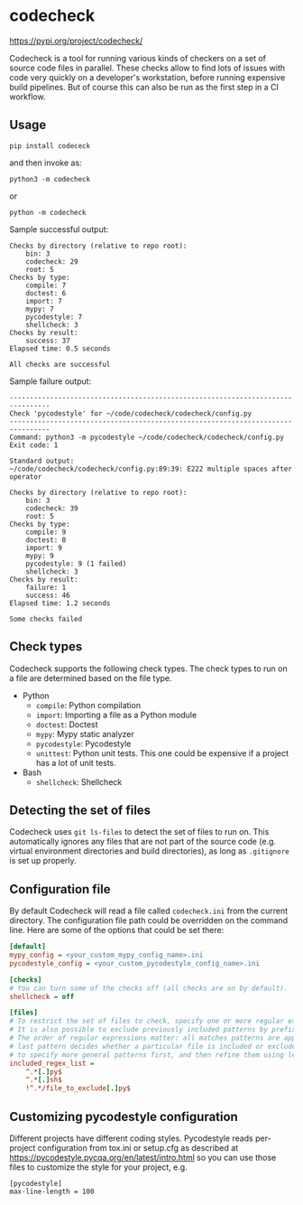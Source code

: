 # codecheck

https://pypi.org/project/codecheck/

Codecheck is a tool for running various kinds of checkers on a set of source code files in parallel.
These checks allow to find lots of issues with code very quickly on a developer's workstation,
before running expensive build pipelines. But of course this can also be run as the first step
in a CI workflow.

## Usage

```
pip install codececk
```
and then invoke as:
```
python3 -m codecheck
```

or

```
python -m codecheck
```

Sample successful output:
```
Checks by directory (relative to repo root):
    bin: 3
    codecheck: 29
    root: 5
Checks by type:
    compile: 7
    doctest: 6
    import: 7
    mypy: 7
    pycodestyle: 7
    shellcheck: 3
Checks by result:
    success: 37
Elapsed time: 0.5 seconds

All checks are successful
```

Sample failure output:

```
--------------------------------------------------------------------------------
Check 'pycodestyle' for ~/code/codecheck/codecheck/config.py
--------------------------------------------------------------------------------
Command: python3 -m pycodestyle ~/code/codecheck/codecheck/config.py
Exit code: 1

Standard output:
~/code/codecheck/codecheck/config.py:89:39: E222 multiple spaces after operator

Checks by directory (relative to repo root):
    bin: 3
    codecheck: 39
    root: 5
Checks by type:
    compile: 9
    doctest: 8
    import: 9
    mypy: 9
    pycodestyle: 9 (1 failed)
    shellcheck: 3
Checks by result:
    failure: 1
    success: 46
Elapsed time: 1.2 seconds

Some checks failed
```

## Check types

Codecheck supports the following check types. The check types to run on a file are determined based
on the file type.

- Python
  - `compile`: Python compilation
  - `import`: Importing a file as a Python module
  - `doctest`: Doctest
  - `mypy`: Mypy static analyzer
  - `pycodestyle`: Pycodestyle
  - `unittest`: Python unit tests. This one could be expensive if a project has a lot of unit tests.
- Bash
  - `shellcheck`: Shellcheck

## Detecting the set of files

Codecheck uses `git ls-files` to detect the set of files to run on. This automatically ignores any
files that are not part of the source code (e.g. virtual environment directories and build
directories), as long as `.gitignore` is set up properly.

## Configuration file

By default Codecheck will read a file called `codecheck.ini` from the current directory. The
configuration file path could be overridden on the command line. Here are some of the options that
could be set there:

```ini
[default]
mypy_config = <your_custom_mypy_config_name>.ini
pycodestyle_config = <your_custom_pycodestyle_config_name>.ini

[checks]
# You can turn some of the checks off (all checks are on by default).
shellcheck = off

[files]
# To restrict the set of files to check, specify one or more regular expressions.
# It is also possible to exclude previously included patterns by prefixing them with "!".
# The order of regular expressions matter: all matches patterns are applied sequentially, and the
# last pattern decides whether a particular file is included or excluded. One useful approach is
# to specify more general patterns first, and then refine them using less general patterns.
included_regex_list =
    ^.*[.]py$
    ^.*[.]sh$
    !^.*/file_to_exclude[.]py$
```

## Customizing pycodestyle configuration

Different projects have different coding styles. Pycodestyle reads per-project configuration from
tox.ini or setup.cfg as described at https://pycodestyle.pycqa.org/en/latest/intro.html so you can
use those files to customize the style for your project, e.g.

```
[pycodestyle]
max-line-length = 100
```
